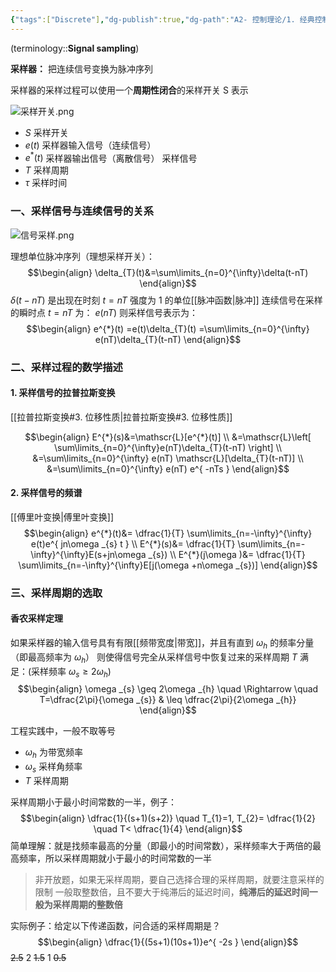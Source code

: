 ```yaml
---
{"tags":["Discrete"],"dg-publish":true,"dg-path":"A2- 控制理论/1. 经典控制理论/信号采样.md","permalink":"/A2- 控制理论/1. 经典控制理论/信号采样/","dgPassFrontmatter":true,"noteIcon":"","created":"2024-07-05T14:07:08.000+08:00","updated":"2025-08-02T10:36:28.532+08:00"}
---
```


(terminology::**Signal sampling**)

**采样器：** 把连续信号变换为脉冲序列

采样器的采样过程可以使用一个**周期性闭合**的采样开关 S 表示

![采样开关.png](/img/user/Photo%20Resources/%E9%87%87%E6%A0%B7%E5%BC%80%E5%85%B3.png)

- $S$ 采样开关
- $e(t)$ 采样器输入信号（连续信号）
- $e^{*}(t)$ 采样器输出信号（离散信号）   采样信号
- $T$ 采样周期
- $\tau$ 采样时间

### 一、采样信号与连续信号的关系

![信号采样.png](/img/user/Photo%20Resources/%E4%BF%A1%E5%8F%B7%E9%87%87%E6%A0%B7.png)

理想单位脉冲序列（理想采样开关）：
$$\begin{align}
\delta_{T}(t)&=\sum\limits_{n=0}^{\infty}\delta(t-nT)
\end{align}$$
$\delta(t-nT)$ 是出现在时刻 $t=nT$   强度为 1 的单位[[脉冲函数\|脉冲]]
连续信号在采样的瞬时点 $t=nT$ 为： $e(nT)$
则采样信号表示为：
$$\begin{align}
 e^{*}(t) =e(t)\delta_{T}(t) =\sum\limits_{n=0}^{\infty} e(nT)\delta_{T}(t-nT)
\end{align}$$

### 二、采样过程的数学描述
#### 1. 采样信号的拉普拉斯变换
[[拉普拉斯变换#3. 位移性质\|拉普拉斯变换#3. 位移性质]]

$$\begin{align}
E^{*}(s)&=\mathscr{L}[e^{*}(t)] \\
&=\mathscr{L}\left[ \sum\limits_{n=0}^{\infty}e(nT)\delta_{T}(t-nT) \right] \\
&=\sum\limits_{n=0}^{\infty} e(nT) \mathscr{L}[\delta_{T}(t-nT)] \\
&=\sum\limits_{n=0}^{\infty} e(nT) e^{ -nTs }
\end{align}$$

#### 2. 采样信号的频谱 
[[傅里叶变换\|傅里叶变换]]
$$\begin{align}
e^{*}(t)&= \dfrac{1}{T} \sum\limits_{n=-\infty}^{\infty} e(t)e^{ jn\omega _{s} t } \\
E^{*}(s)&= \dfrac{1}{T} \sum\limits_{n=-\infty}^{\infty}E(s+jn\omega _{s}) \\
E^{*}(j\omega )&= \dfrac{1}{T} \sum\limits_{n=-\infty}^{\infty}E[j(\omega +n\omega _{s})]
\end{align}$$

### 三、采样周期的选取

#### 香农采样定理
如果采样器的输入信号具有有限[[频带宽度\|带宽]]，并且有直到 $\omega_{h}$ 的频率分量（即最高频率为 $\omega_{h}$）
则使得信号完全从采样信号中恢复过来的采样周期 $T$ 满足：(采样频率 $\omega_{s}\geq 2\omega_{h}$)
$$\begin{align}
 \omega _{s}  \geq 2\omega _{h} \quad \Rightarrow \quad T=\dfrac{2\pi}{\omega _{s}} & \leq \dfrac{2\pi}{2\omega _{h}} 
\end{align}$$

工程实践中，一般不取等号
- $\omega_{h}$ 为带宽频率
- $\omega_{s}$ 采样角频率
- $T$ 采样周期

采样周期小于最小时间常数的一半，例子：
$$\begin{align}
\dfrac{1}{(s+1)(s+2)}   \quad  T_{1}=1, T_{2}= \dfrac{1}{2}   \quad  T< \dfrac{1}{4}
 \end{align}$$
简单理解：就是找频率最高的分量（即最小的时间常数），采样频率大于两倍的最高频率，所以采样周期就小于最小的时间常数的一半

> 非开放题，如果无采样周期，要自己选择合理的采样周期，就要注意采样的限制
> 一般取整数倍，且不要大于纯滞后的延迟时间，**纯滞后的延迟时间一般为采样周期的整数倍**

实际例子：给定以下传递函数，问合适的采样周期是？
$$\begin{align}
\dfrac{1}{(5s+1)(10s+1)}e^{ -2s }
\end{align}$$
~~2.5~~    2   ~~1.5~~    1     ~~0.5~~
